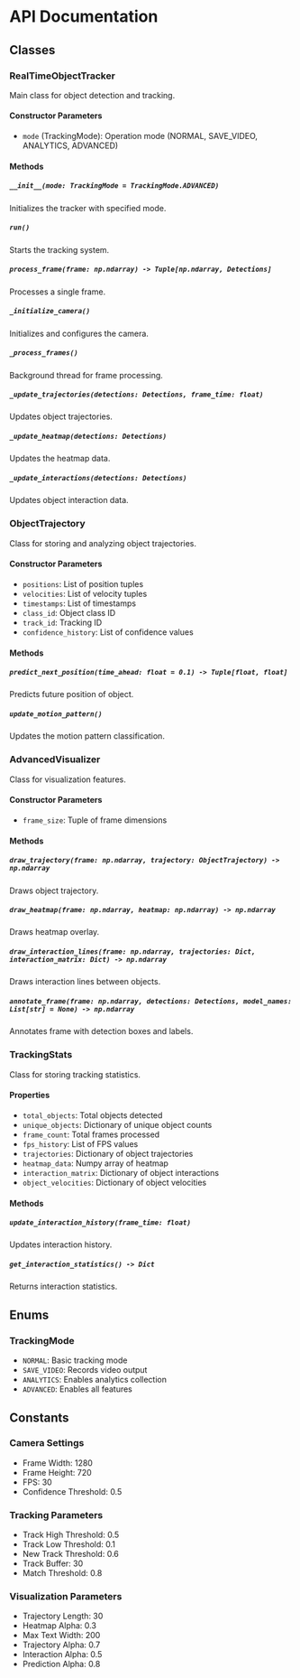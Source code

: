 # API Documentation

## Classes

### RealTimeObjectTracker

Main class for object detection and tracking.

#### Constructor Parameters
- `mode` (TrackingMode): Operation mode (NORMAL, SAVE_VIDEO, ANALYTICS, ADVANCED)

#### Methods

##### `__init__(mode: TrackingMode = TrackingMode.ADVANCED)`
Initializes the tracker with specified mode.

##### `run()`
Starts the tracking system.

##### `process_frame(frame: np.ndarray) -> Tuple[np.ndarray, Detections]`
Processes a single frame.

##### `_initialize_camera()`
Initializes and configures the camera.

##### `_process_frames()`
Background thread for frame processing.

##### `_update_trajectories(detections: Detections, frame_time: float)`
Updates object trajectories.

##### `_update_heatmap(detections: Detections)`
Updates the heatmap data.

##### `_update_interactions(detections: Detections)`
Updates object interaction data.

### ObjectTrajectory

Class for storing and analyzing object trajectories.

#### Constructor Parameters
- `positions`: List of position tuples
- `velocities`: List of velocity tuples
- `timestamps`: List of timestamps
- `class_id`: Object class ID
- `track_id`: Tracking ID
- `confidence_history`: List of confidence values

#### Methods

##### `predict_next_position(time_ahead: float = 0.1) -> Tuple[float, float]`
Predicts future position of object.

##### `update_motion_pattern()`
Updates the motion pattern classification.

### AdvancedVisualizer

Class for visualization features.

#### Constructor Parameters
- `frame_size`: Tuple of frame dimensions

#### Methods

##### `draw_trajectory(frame: np.ndarray, trajectory: ObjectTrajectory) -> np.ndarray`
Draws object trajectory.

##### `draw_heatmap(frame: np.ndarray, heatmap: np.ndarray) -> np.ndarray`
Draws heatmap overlay.

##### `draw_interaction_lines(frame: np.ndarray, trajectories: Dict, interaction_matrix: Dict) -> np.ndarray`
Draws interaction lines between objects.

##### `annotate_frame(frame: np.ndarray, detections: Detections, model_names: List[str] = None) -> np.ndarray`
Annotates frame with detection boxes and labels.

### TrackingStats

Class for storing tracking statistics.

#### Properties
- `total_objects`: Total objects detected
- `unique_objects`: Dictionary of unique object counts
- `frame_count`: Total frames processed
- `fps_history`: List of FPS values
- `trajectories`: Dictionary of object trajectories
- `heatmap_data`: Numpy array of heatmap
- `interaction_matrix`: Dictionary of object interactions
- `object_velocities`: Dictionary of object velocities

#### Methods

##### `update_interaction_history(frame_time: float)`
Updates interaction history.

##### `get_interaction_statistics() -> Dict`
Returns interaction statistics.

## Enums

### TrackingMode
- `NORMAL`: Basic tracking mode
- `SAVE_VIDEO`: Records video output
- `ANALYTICS`: Enables analytics collection
- `ADVANCED`: Enables all features

## Constants

### Camera Settings
- Frame Width: 1280
- Frame Height: 720
- FPS: 30
- Confidence Threshold: 0.5

### Tracking Parameters
- Track High Threshold: 0.5
- Track Low Threshold: 0.1
- New Track Threshold: 0.6
- Track Buffer: 30
- Match Threshold: 0.8

### Visualization Parameters
- Trajectory Length: 30
- Heatmap Alpha: 0.3
- Max Text Width: 200
- Trajectory Alpha: 0.7
- Interaction Alpha: 0.5
- Prediction Alpha: 0.8 
